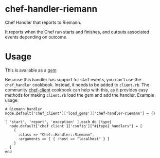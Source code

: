 # chef-handler-riemann

Chef Handler that reports to Riemann.

It reports when the Chef run starts and finishes, and outputs associated events depending on outcome.

# Usage

This is available as a [gem](https://rubygems.org/gems/chef-handler-riemann)

Because this handler has support for start events, you can't use the `chef_handler` cookbook. Instead, it needs to be added to `client.rb`. The community [chef-client](https://github.com/opscode-cookbooks/chef-client) cookbook can help with this, as it provides easy methods for making `client.rb` load the gem and add the handler. Example usage:

```
# Riemann handler
node.default['chef_client']['load_gems']['chef-handler-riemann'] = {}

[ 'start', 'report', 'exception' ].each do |type|
  node.default['chef_client']['config']["#{type}_handlers"] = [
    {
      :class => "Chef::Handler::Riemann",
      :arguments => [ { :host => "localhost" } ]
    }
  ]
end
```
